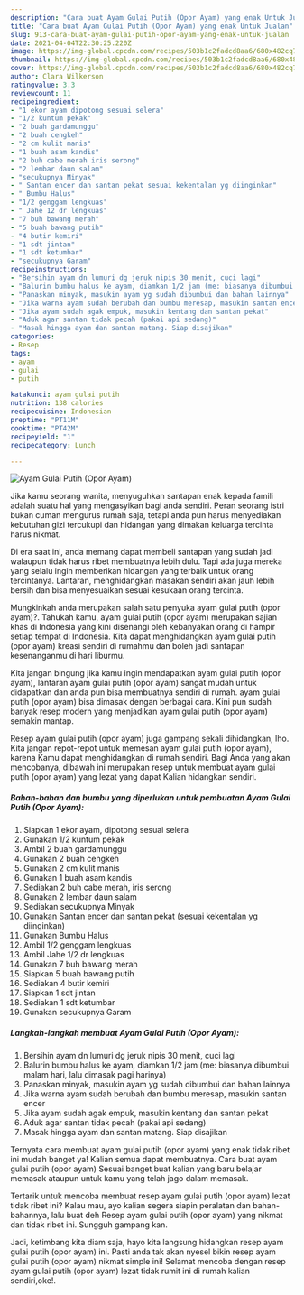 ```yaml
---
description: "Cara buat Ayam Gulai Putih (Opor Ayam) yang enak Untuk Jualan"
title: "Cara buat Ayam Gulai Putih (Opor Ayam) yang enak Untuk Jualan"
slug: 913-cara-buat-ayam-gulai-putih-opor-ayam-yang-enak-untuk-jualan
date: 2021-04-04T22:30:25.220Z
image: https://img-global.cpcdn.com/recipes/503b1c2fadcd8aa6/680x482cq70/ayam-gulai-putih-opor-ayam-foto-resep-utama.jpg
thumbnail: https://img-global.cpcdn.com/recipes/503b1c2fadcd8aa6/680x482cq70/ayam-gulai-putih-opor-ayam-foto-resep-utama.jpg
cover: https://img-global.cpcdn.com/recipes/503b1c2fadcd8aa6/680x482cq70/ayam-gulai-putih-opor-ayam-foto-resep-utama.jpg
author: Clara Wilkerson
ratingvalue: 3.3
reviewcount: 11
recipeingredient:
- "1 ekor ayam dipotong sesuai selera"
- "1/2 kuntum pekak"
- "2 buah gardamunggu"
- "2 buah cengkeh"
- "2 cm kulit manis"
- "1 buah asam kandis"
- "2 buh cabe merah iris serong"
- "2 lembar daun salam"
- "secukupnya Minyak"
- " Santan encer dan santan pekat sesuai kekentalan yg diinginkan"
- " Bumbu Halus"
- "1/2 genggam lengkuas"
- " Jahe 12 dr lengkuas"
- "7 buh bawang merah"
- "5 buah bawang putih"
- "4 butir kemiri"
- "1 sdt jintan"
- "1 sdt ketumbar"
- "secukupnya Garam"
recipeinstructions:
- "Bersihin ayam dn lumuri dg jeruk nipis 30 menit, cuci lagi"
- "Balurin bumbu halus ke ayam, diamkan 1/2 jam (me: biasanya dibumbui malam hari, lalu dimasak pagi harinya)"
- "Panaskan minyak, masukin ayam yg sudah dibumbui dan bahan lainnya"
- "Jika warna ayam sudah berubah dan bumbu meresap, masukin santan encer"
- "Jika ayam sudah agak empuk, masukin kentang dan santan pekat"
- "Aduk agar santan tidak pecah (pakai api sedang)"
- "Masak hingga ayam dan santan matang. Siap disajikan"
categories:
- Resep
tags:
- ayam
- gulai
- putih

katakunci: ayam gulai putih 
nutrition: 138 calories
recipecuisine: Indonesian
preptime: "PT11M"
cooktime: "PT42M"
recipeyield: "1"
recipecategory: Lunch

---
```



![Ayam Gulai Putih (Opor Ayam)](https://img-global.cpcdn.com/recipes/503b1c2fadcd8aa6/680x482cq70/ayam-gulai-putih-opor-ayam-foto-resep-utama.jpg)

Jika kamu seorang wanita, menyuguhkan santapan enak kepada famili adalah suatu hal yang mengasyikan bagi anda sendiri. Peran seorang istri bukan cuman mengurus rumah saja, tetapi anda pun harus menyediakan kebutuhan gizi tercukupi dan hidangan yang dimakan keluarga tercinta harus nikmat.

Di era  saat ini, anda memang dapat membeli santapan yang sudah jadi walaupun tidak harus ribet membuatnya lebih dulu. Tapi ada juga mereka yang selalu ingin memberikan hidangan yang terbaik untuk orang tercintanya. Lantaran, menghidangkan masakan sendiri akan jauh lebih bersih dan bisa menyesuaikan sesuai kesukaan orang tercinta. 



Mungkinkah anda merupakan salah satu penyuka ayam gulai putih (opor ayam)?. Tahukah kamu, ayam gulai putih (opor ayam) merupakan sajian khas di Indonesia yang kini disenangi oleh kebanyakan orang di hampir setiap tempat di Indonesia. Kita dapat menghidangkan ayam gulai putih (opor ayam) kreasi sendiri di rumahmu dan boleh jadi santapan kesenanganmu di hari liburmu.

Kita jangan bingung jika kamu ingin mendapatkan ayam gulai putih (opor ayam), lantaran ayam gulai putih (opor ayam) sangat mudah untuk didapatkan dan anda pun bisa membuatnya sendiri di rumah. ayam gulai putih (opor ayam) bisa dimasak dengan berbagai cara. Kini pun sudah banyak resep modern yang menjadikan ayam gulai putih (opor ayam) semakin mantap.

Resep ayam gulai putih (opor ayam) juga gampang sekali dihidangkan, lho. Kita jangan repot-repot untuk memesan ayam gulai putih (opor ayam), karena Kamu dapat menghidangkan di rumah sendiri. Bagi Anda yang akan mencobanya, dibawah ini merupakan resep untuk membuat ayam gulai putih (opor ayam) yang lezat yang dapat Kalian hidangkan sendiri.

<!--inarticleads1-->

##### Bahan-bahan dan bumbu yang diperlukan untuk pembuatan Ayam Gulai Putih (Opor Ayam):

1. Siapkan 1 ekor ayam, dipotong sesuai selera
1. Gunakan 1/2 kuntum pekak
1. Ambil 2 buah gardamunggu
1. Gunakan 2 buah cengkeh
1. Gunakan 2 cm kulit manis
1. Gunakan 1 buah asam kandis
1. Sediakan 2 buh cabe merah, iris serong
1. Gunakan 2 lembar daun salam
1. Sediakan secukupnya Minyak
1. Gunakan  Santan encer dan santan pekat (sesuai kekentalan yg diinginkan)
1. Gunakan  Bumbu Halus
1. Ambil 1/2 genggam lengkuas
1. Ambil  Jahe 1/2 dr lengkuas
1. Gunakan 7 buh bawang merah
1. Siapkan 5 buah bawang putih
1. Sediakan 4 butir kemiri
1. Siapkan 1 sdt jintan
1. Sediakan 1 sdt ketumbar
1. Gunakan secukupnya Garam




<!--inarticleads2-->

##### Langkah-langkah membuat Ayam Gulai Putih (Opor Ayam):

1. Bersihin ayam dn lumuri dg jeruk nipis 30 menit, cuci lagi
1. Balurin bumbu halus ke ayam, diamkan 1/2 jam (me: biasanya dibumbui malam hari, lalu dimasak pagi harinya)
1. Panaskan minyak, masukin ayam yg sudah dibumbui dan bahan lainnya
1. Jika warna ayam sudah berubah dan bumbu meresap, masukin santan encer
1. Jika ayam sudah agak empuk, masukin kentang dan santan pekat
1. Aduk agar santan tidak pecah (pakai api sedang)
1. Masak hingga ayam dan santan matang. Siap disajikan




Ternyata cara membuat ayam gulai putih (opor ayam) yang enak tidak ribet ini mudah banget ya! Kalian semua dapat membuatnya. Cara buat ayam gulai putih (opor ayam) Sesuai banget buat kalian yang baru belajar memasak ataupun untuk kamu yang telah jago dalam memasak.

Tertarik untuk mencoba membuat resep ayam gulai putih (opor ayam) lezat tidak ribet ini? Kalau mau, ayo kalian segera siapin peralatan dan bahan-bahannya, lalu buat deh Resep ayam gulai putih (opor ayam) yang nikmat dan tidak ribet ini. Sungguh gampang kan. 

Jadi, ketimbang kita diam saja, hayo kita langsung hidangkan resep ayam gulai putih (opor ayam) ini. Pasti anda tak akan nyesel bikin resep ayam gulai putih (opor ayam) nikmat simple ini! Selamat mencoba dengan resep ayam gulai putih (opor ayam) lezat tidak rumit ini di rumah kalian sendiri,oke!.

